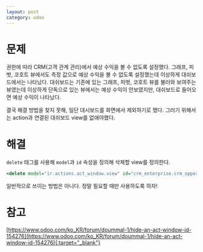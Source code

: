 ```yaml
---
layout: post
category: odoo
---
```


# 문제

권한에 따라 CRM(고객 관계 관리)에서 예상 수익을 볼 수 없도록 설정했다.
그래프, 피벗, 코호트 뷰에서도 측정 값으로 예상 수익을 볼 수 없도록 설정했는데 이상하게 대쉬보드에서는 나타났다.
대쉬보드는 기존에 있는 그래프, 피벗, 코호트 뷰를 불러와 보여주는 뷰였는데 이상하게 단독으로 있는 뷰에서는 예상 수익이 안보였지만, 대쉬보드로 들어오면 예상 수익이 나타났다.

결국 해결 방법을 찾지 못해, 일단 대시보드를 화면에서 제외하기로 했다.
그러기 위해서는 action과 연결된 대쉬보드 view를 없애야했다.

# 해결

`delete` 태그를 사용해 `model`과 `id` 속성을 정의해 삭제할 view를 정의한다.

```xml
<delete model="ir.actions.act_window.view" id="crm_enterprise.crm_opportunity_action_dashboard_dashboard"/>
```

일반적으로 쓰이는 방법은 아니다. 정말 필요할 때만 사용하도록 하자!

# 참고

[https://www.odoo.com/ko_KR/forum/doummal-1/hide-an-act-window-id-154276](https://www.odoo.com/ko_KR/forum/doummal-1/hide-an-act-window-id-154276){:target="_blank"}
